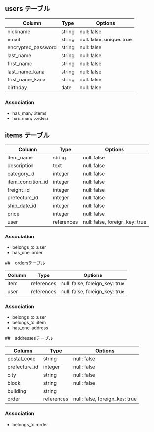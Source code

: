 ## users テーブル

| Column                  | Type   | Options                   |
| ----------------------- | ------ | ------------------------- |
| nickname                | string | null: false               |
| email                   | string | null: false, unique: true |
| encrypted_password      | string | null: false               |
| last_name               | string | null: false               |
| first_name              | string | null: false               |
| last_name_kana          | string | null: false               |
| first_name_kana         | string | null: false               |
| birthday                | date   | null: false               |

### Association

- has_many :items
- has_many :orders


## items テーブル

| Column               | Type       | Options                        |
| -------------------- | ---------- | ------------------------------ |
| item_name            | string     | null: false                    |
| description          | text       | null: false                    |
| category_id          | integer    | null: false                    |
| item_condition_id    | integer    | null: false                    |
| freight_id           | integer    | null: false                    |
| prefecture_id        | integer    | null: false                    |
| ship_date_id         | integer    | null: false                    |
| price                | integer    | null: false                    |
| user                 | references | null: false, foreign_key: true |

### Association

- belongs_to :user
- has_one :order

##　ordersテーブル

| Column             | Type       | Options                        |
| ------------------ | ---------- | ------------------------------ |
| item               | references | null: false, foreign_key: true |
| user               | references | null: false, foreign_key: true |

### Association

- belongs_to :user
- belongs_to :item
- has_one :address

##　addressesテーブル

| Column             | Type       | Options                        |
| ------------------ | ---------- | ------------------------------ |
| postal_code        | string     | null: false                    |
| prefecture_id      | integer    | null: false                    |
| city               | string     | null: false                    |
| block              | string     | null: false                    |
| building           | string     |                                |
| order              | references | null: false, foreign_key: true |

### Association

- belongs_to :order